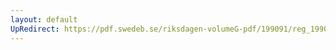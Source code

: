 ```yaml
---
layout: default
UpRedirect: https://pdf.swedeb.se/riksdagen-volumeG-pdf/199091/reg_199091/reg_199091_0683.pdf
---
```


